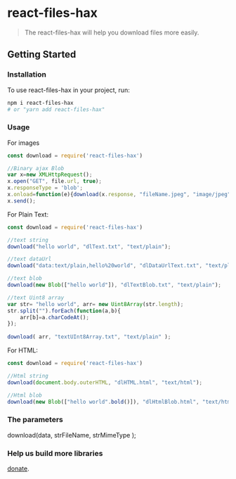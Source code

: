 # react-files-hax

> The react-files-hax will help you download files more easily.

<!-- [START getstarted] -->
## Getting Started

### Installation

To use react-files-hax in your project, run:

```bash
npm i react-files-hax
# or "yarn add react-files-hax"
```
### Usage 

For images

```js
const download = require('react-files-hax')

//Binary ajax Blob
var x=new XMLHttpRequest();
x.open("GET", file.url, true);
x.responseType = 'blob';
x.onload=function(e){download(x.response, "fileName.jpeg", "image/jpeg" ); }
x.send();
```

For Plain Text:

```js
const download = require('react-files-hax')

//text string
download("hello world", "dlText.txt", "text/plain");

//text dataUrl
download("data:text/plain,hello%20world", "dlDataUrlText.txt", "text/plain");

//text blob
download(new Blob(["hello world"]), "dlTextBlob.txt", "text/plain");

//text Uint8 array
var str= "hello world",	arr= new Uint8Array(str.length);
str.split("").forEach(function(a,b){
	arr[b]=a.charCodeAt();
});
   
download( arr, "textUInt8Array.txt", "text/plain" );
```

For HTML:

```js
const download = require('react-files-hax')

//Html string
download(document.body.outerHTML, "dlHTML.html", "text/html");

//Html blob
download(new Blob(["hello world".bold()]), "dlHtmlBlob.html", "text/html");
```

### The parameters

download(data, strFileName, strMimeType );

### Help us build more libraries

[donate](https://mpago.la/1zCdgRN).